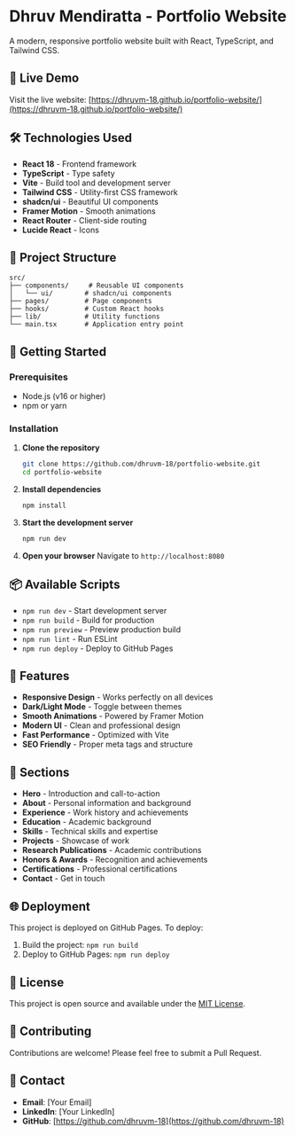 # Dhruv Mendiratta - Portfolio Website

A modern, responsive portfolio website built with React, TypeScript, and Tailwind CSS.

## 🚀 Live Demo

Visit the live website: [https://dhruvm-18.github.io/portfolio-website/](https://dhruvm-18.github.io/portfolio-website/)

## 🛠️ Technologies Used

- **React 18** - Frontend framework
- **TypeScript** - Type safety
- **Vite** - Build tool and development server
- **Tailwind CSS** - Utility-first CSS framework
- **shadcn/ui** - Beautiful UI components
- **Framer Motion** - Smooth animations
- **React Router** - Client-side routing
- **Lucide React** - Icons

## 📁 Project Structure

```
src/
├── components/     # Reusable UI components
│   └── ui/        # shadcn/ui components
├── pages/         # Page components
├── hooks/         # Custom React hooks
├── lib/           # Utility functions
└── main.tsx       # Application entry point
```

## 🚀 Getting Started

### Prerequisites

- Node.js (v16 or higher)
- npm or yarn

### Installation

1. **Clone the repository**
   ```bash
   git clone https://github.com/dhruvm-18/portfolio-website.git
   cd portfolio-website
   ```

2. **Install dependencies**
   ```bash
   npm install
   ```

3. **Start the development server**
   ```bash
   npm run dev
   ```

4. **Open your browser**
   Navigate to `http://localhost:8080`

## 📦 Available Scripts

- `npm run dev` - Start development server
- `npm run build` - Build for production
- `npm run preview` - Preview production build
- `npm run lint` - Run ESLint
- `npm run deploy` - Deploy to GitHub Pages

## 🎨 Features

- **Responsive Design** - Works perfectly on all devices
- **Dark/Light Mode** - Toggle between themes
- **Smooth Animations** - Powered by Framer Motion
- **Modern UI** - Clean and professional design
- **Fast Performance** - Optimized with Vite
- **SEO Friendly** - Proper meta tags and structure

## 📄 Sections

- **Hero** - Introduction and call-to-action
- **About** - Personal information and background
- **Experience** - Work history and achievements
- **Education** - Academic background
- **Skills** - Technical skills and expertise
- **Projects** - Showcase of work
- **Research Publications** - Academic contributions
- **Honors & Awards** - Recognition and achievements
- **Certifications** - Professional certifications
- **Contact** - Get in touch

## 🌐 Deployment

This project is deployed on GitHub Pages. To deploy:

1. Build the project: `npm run build`
2. Deploy to GitHub Pages: `npm run deploy`

## 📝 License

This project is open source and available under the [MIT License](LICENSE).

## 🤝 Contributing

Contributions are welcome! Please feel free to submit a Pull Request.

## 📧 Contact

- **Email**: [Your Email]
- **LinkedIn**: [Your LinkedIn]
- **GitHub**: [https://github.com/dhruvm-18](https://github.com/dhruvm-18)
